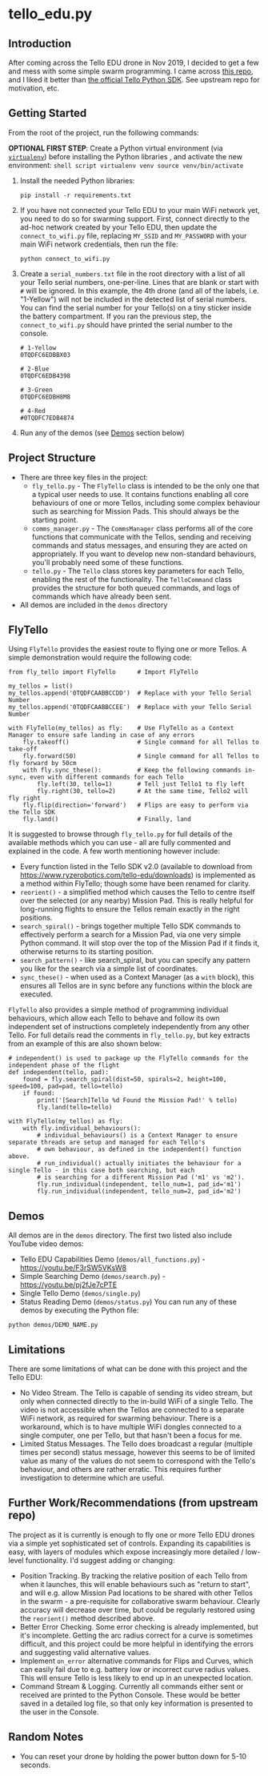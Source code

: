 # tello_edu.py

## Introduction
After coming across the Tello EDU drone in Nov 2019, I decided to get a few and mess with some simple swarm programming.
I came across [this repo](), and I liked it better than [the official Tello Python SDK](https://github.com/TelloSDK/Multi-Tello-Formation).
See upstream repo for motivation, etc.

## Getting Started
From the root of the project, run the following commands:

**OPTIONAL FIRST STEP**: Create a Python virtual environment (via [`virtualenv`](https://virtualenv.pypa.io/en/stable/)) before installing the Python libraries
, and activate the new environment:
    ```shell script
    virtualenv venv
   source venv/bin/activate
    ```

1. Install the needed Python libraries:
    ```shell script
    pip install -r requirements.txt
    ```
1. If you have not connected your Tello EDU to your main WiFi network yet, you need to do so for swarming support. First, connect directly to the ad-hoc network
 created by your Tello EDU, then update the `connect_to_wifi.py` file, replacing `MY_SSID` and `MY_PASSWORD` with your main WiFi network credentials, then
  run the file:
   ```shell script
   python connect_to_wifi.py
   ```
1. Create a `serial_numbers.txt` file in the root directory with a list of all your Tello serial numbers, one-per-line. Lines that are blank or start with
 `#` will be ignored. In this example, the 4th drone (and all of the labels, i.e. "1-Yellow") will not be included in the detected list of serial numbers. You can
  find the serial number for your Tello(s) on a tiny sticker inside the battery compartment. If you ran the previous step, the `connect_to_wifi.py` should
   have printed the serial number to the console.
    ```text
    # 1-Yellow
   0TQDFC6EDBBX03

   # 2-Blue
   0TQDFC6EDB4398

   # 3-Green
   0TQDFC6EDBH8M8
   
   # 4-Red
   #0TQDFC7EDB4874 
    ```
1. Run any of the demos (see [Demos](#demos) section below)

## Project Structure
 * There are three key files in the project:
   * `fly_tello.py` - The `FlyTello` class is intended to be the only one that a typical user needs to use.  It contains functions enabling all core
    behaviours of one or more Tellos, including some complex behaviour such as searching for Mission Pads.  This should always be the starting point.
   * `comms_manager.py` - The `CommsManager` class performs all of the core functions that communicate with the Tellos, sending and receiving commands and status messages, and ensuring they are acted on appropriately.  If you want to develop new non-standard behaviours, you'll probably need some of these functions.
   * `tello.py` - The `Tello` class stores key parameters for each Tello, enabling the rest of the functionality.  The `TelloCommand` class provides the structure for both queued commands, and logs of commands which have already been sent.
 * All demos are included in the `demos` directory

## FlyTello

Using `FlyTello` provides the easiest route to flying one or more Tellos.  A simple demonstration would require the following code:
```
from fly_tello import FlyTello      # Import FlyTello

my_tellos = list()
my_tellos.append('0TQDFCAABBCCDD')  # Replace with your Tello Serial Number
my_tellos.append('0TQDFCAABBCCEE')  # Replace with your Tello Serial Number

with FlyTello(my_tellos) as fly:    # Use FlyTello as a Context Manager to ensure safe landing in case of any errors
    fly.takeoff()                   # Single command for all Tellos to take-off
    fly.forward(50)                 # Single command for all Tellos to fly forward by 50cm
    with fly.sync_these():          # Keep the following commands in-sync, even with different commands for each Tello
        fly.left(30, tello=1)       # Tell just Tello1 to fly left
        fly.right(30, tello=2)      # At the same time, Tello2 will fly right
    fly.flip(direction='forward')   # Flips are easy to perform via the Tello SDK
    fly.land()                      # Finally, land
```

It is suggested to browse through `fly_tello.py` for full details of the available methods which you can use - all are fully commented and explained in the code.  A few worth mentioning however include:
* Every function listed in the Tello SDK v2.0 (available to download from https://www.ryzerobotics.com/tello-edu/downloads) is implemented as a method within FlyTello; though some have been renamed for clarity.
* `reorient()` - a simplified method which causes the Tello to centre itself over the selected (or any nearby) Mission Pad.  This is really helpful for long-running flights to ensure the Tellos remain exactly in the right positions.
* `search_spiral()` - brings together multiple Tello SDK commands to effectively perform a search for a Mission Pad, via one very simple Python command.  It will stop over the top of the Mission Pad if it finds it, otherwise returns to its starting position.
* `search_pattern()` - like search_spiral, but you can specify any pattern you like for the search via a simple list of coordinates.
* `sync_these()` - when used as a Context Manager (as a `with` block), this ensures all Tellos are in sync before any functions within the block are executed.

`FlyTello` also provides a simple method of programming individual behaviours, which allow each Tello to behave and follow its own independent set of instructions completely independently from any other Tello.  For full details read the comments in `fly_tello.py`, but key extracts from an example of this are also shown below:
```
# independent() is used to package up the FlyTello commands for the independent phase of the flight
def independent(tello, pad):
    found = fly.search_spiral(dist=50, spirals=2, height=100, speed=100, pad=pad, tello=tello)
    if found:
        print('[Search]Tello %d Found the Mission Pad!' % tello)
        fly.land(tello=tello)

with FlyTello(my_tellos) as fly:
    with fly.individual_behaviours():
        # individual_behaviours() is a Context Manager to ensure separate threads are setup and managed for each Tello's
        # own behaviour, as defined in the independent() function above.
        # run_individual() actually initiates the behaviour for a single Tello - in this case both searching, but each
        # is searching for a different Mission Pad ('m1' vs 'm2').
        fly.run_individual(independent, tello_num=1, pad_id='m1')
        fly.run_individual(independent, tello_num=2, pad_id='m2')
```

## Demos
All demos are in the `demos` directory. The first two listed also include YouTube video demos:
 * Tello EDU Capabilities Demo (`demos/all_functions.py`) - https://youtu.be/F3rSW5VKsW8
 * Simple Searching Demo (`demos/search.py`) - https://youtu.be/pj2fJe7cPTE
 * Single Tello Demo (`demos/single.py`)
 * Status Reading Demo (`demos/status.py`)
You can run any of these demos by executing the Python file:
```shell script
python demos/DEMO_NAME.py
```

## Limitations
There are some limitations of what can be done with this project and the Tello EDU:
 * No Video Stream.  The Tello is capable of sending its video stream, but only when connected directly to the in-build WiFi of a single Tello.  The video is
  not accessible when the Tellos are connected to a separate WiFi network, as required for swarming behaviour.  There is a workaround, which is to have multiple
  WiFi dongles connected to a single computer, one per Tello, but that hasn't been a focus for me.
* Limited Status Messages.  The Tello does broadcast a regular (multiple times per second) status message, however this seems to be of limited value as many of the values do not seem to correspond with the Tello's behaviour, and others are rather erratic.  This requires further investigation to determine which are useful.

## Further Work/Recommendations (from upstream repo)
The project as it is currently is enough to fly one or more Tello EDU drones via a simple yet sophisticated set of controls.  Expanding its capabilities is easy, with layers of modules which expose increasingly more detailed / low-level functionality.  I'd suggest adding or changing:
* Position Tracking.  By tracking the relative position of each Tello from when it launches, this will enable behaviours such as "return to start", and will e.g. allow Mission Pad locations to be shared with other Tellos in the swarm - a pre-requisite for collaborative swarm behaviour.  Clearly accuracy will decrease over time, but could be regularly restored using the `reorient()` method described above.
* Better Error Checking.  Some error checking is already implemented, but it's incomplete.  Getting the arc radius correct for a curve is sometimes difficult, and this project could be more helpful in identifying the errors and suggesting valid alternative values.
* Implement `on_error` alternative commands for Flips and Curves, which can easily fail due to e.g. battery low or incorrect curve radius values.  This will ensure Tello is less likely to end up in an unexpected location.
* Command Stream & Logging.  Currently all commands either sent or received are printed to the Python Console.  These would be better saved in a detailed log file, so that only key information is presented to the user in the Console.

## Random Notes
 * You can reset your drone by holding the power button down for 5-10 seconds.
